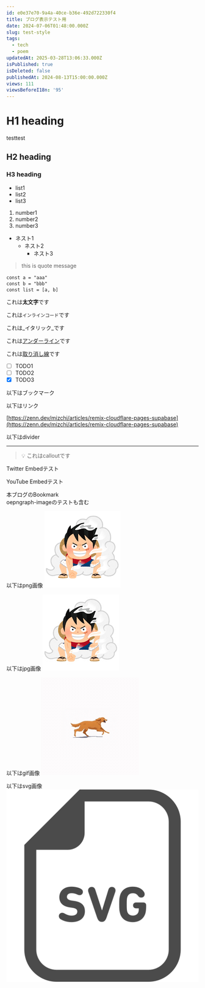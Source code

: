 ```yaml
---
id: e0e37e70-9a4a-40ce-b36e-492d722330f4
title: ブログ表示テスト用
date: 2024-07-06T01:48:00.000Z
slug: test-style
tags:
  - tech
  - poem
updatedAt: 2025-03-28T13:06:33.000Z
isPublished: true
isDeleted: false
publishedAt: 2024-08-13T15:00:00.000Z
views: 111
viewsBeforeI18n: '95'
---
```

  
# H1 heading  
testtest

## H2 heading  
  
  
### H3 heading  
  
- list1  
- list2  
- list3  
1. number1  
2. number2  
3. number3  
- ネスト1  
	- ネスト2  
		- ネスト3  
  
> this is quote message  
  
  
```text  
const a = "aaa"  
const b = "bbb"  
const list = [a, b]  
```  
  
  
これは**太文字**です  
  
  
これは`インラインコード`です  
  
  
これは_イタリック_です  
  
  
これは<u>アンダーライン</u>です  
  
  
これは<u>取り消し線</u>です  
  
- [ ] TODO1  
- [ ] TODO2  
- [x] TODO3  
  
以下はブックマーク  
    
<Bookmark href="https://zenn.dev/mizchi/articles/remix-cloudflare-pages-supabase"/>
  
以下はリンク
  
[https://zenn.dev/mizchi/articles/remix-cloudflare-pages-supabase](https://zenn.dev/mizchi/articles/remix-cloudflare-pages-supabase)  
  
  
以下はdivider  
  
---  
  
> 💡 これはcalloutです  
  
Twitter Embedテスト  
  
<TweetEmbed url="https://twitter.com/elonmusk/status/1834213015857889706" />
  
  
YouTube Embedテスト  
  
<YouTubeEmbed url="https://www.youtube.com/watch?v=CmDv7ww6ikU" />  
  
本ブログのBookmark  
oepngraph-imageのテストも含む  
  
  
<Bookmark href="https://sokes-nook.net/blog/next-web-push" siteUrl="https://sokes-nook.net" />

  

以下はpng画像
![alt text](images/test-style/onepiece01_luffy.png)

以下はjpg画像
![alt text](images/test-style/onepiece01_luffy.jpg)

以下はgif画像
![alt text](images/test-style/dog-7011_256.gif)

以下はsvg画像
![alt text](images/test-style/SVGアイコン.svg)
